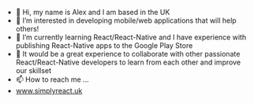 - 👋 Hi, my name is Alex and I am based in the UK
- 👀 I’m interested in developing mobile/web applications that will help others!
- 🌱 I’m currently learning React/React-Native and I have experience with publishing React-Native apps to the Google Play Store
- 💞️ It would be a great experience to collaborate with other passionate React/React-Native developers to learn from each other and improve our skillset
- 📫 How to reach me ...
- www.simplyreact.uk

<!---
AlexDeveloper12/AlexDeveloper12 is a ✨ special ✨ repository because its `README.md` (this file) appears on your GitHub profile.
You can click the Preview link to take a look at your changes.
--->
